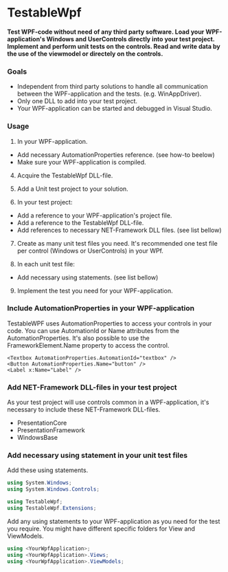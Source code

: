 # TestableWpf

**Test WPF-code without need of any third party software.
Load your WPF-application's Windows and UserControls directly into your test project.
Implement and perform unit tests on the controls.
Read and write data by the use of the viewmodel or directely on the controls.**

### Goals
* Independent from third party solutions to handle all communication between the WPF-application and the tests. (e.g. WinAppDriver).
* Only one DLL to add into your test project.
* Your WPF-application can be started and debugged in Visual Studio.

### Usage
1) In your WPF-application.
 * Add necessary AutomationProperties reference. (see how-to beelow)
 * Make sure your WPF-application is compiled.

4) Acquire the TestableWpf DLL-file.
5) Add a Unit test project to your solution.

6) In your test project:
 * Add a reference to your WPF-application's project file.
 * Add a reference to the TestableWpf DLL-file.
 * Add references to necessary NET-Framework DLL files. (see list bellow)
 
7) Create as many unit test files you need.
   It's recommended one test file per control (Windows or UserControls) in your WPf.

8) In each unit test file:
 * Add necessary using statements. (see list bellow)

9) Implement the test you need for your WPF-application.

### Include AutomationProperties in your WPF-application
TestableWPF uses AutomationProperties to access your controls in your code.
You can use AutomationId or Name attributes from the AutomationProperties.
It's also possible to use the FrameworkElement.Name property to access the control.

```xaml
<Textbox AutomationProperties.AutomationId="textbox" />
<Button AutomationProperties.Name="button" />
<Label x:Name="Label" />
```

### Add NET-Framework DLL-files in your test project
As your test project will use controls common in a WPF-application, it's necessary to include these NET-Framework DLL-files.

 * PresentationCore
 * PresentationFramework
 * WindowsBase
 
### Add necessary using statement in your unit test files
Add these using statements.

```csharp
using System.Windows;
using System.Windows.Controls;

using TestableWpf;
using TestableWpf.Extensions;
```

Add any using statements to your WPF-application as you need for the test you require.
You might have different specific folders for View and ViewModels.

```csharp
using <YourWpfApplication>;
using <YourWpfApplication>.Views;
using <YourWpfApplication>.ViewModels;
```

